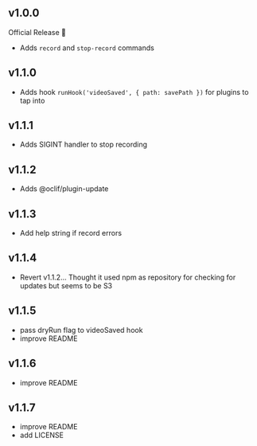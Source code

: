 ## v1.0.0

Official Release 🎉

- Adds `record` and `stop-record` commands

## v1.1.0

- Adds hook `runHook('videoSaved', { path: savePath })` for plugins to tap into

## v1.1.1

- Adds SIGINT handler to stop recording

## v1.1.2

- Adds @oclif/plugin-update

## v1.1.3

- Add help string if record errors

## v1.1.4

- Revert v1.1.2... Thought it used npm as repository for checking for updates but seems to be S3

## v1.1.5

- pass dryRun flag to videoSaved hook
- improve README

## v1.1.6

- improve README

## v1.1.7

- improve README
- add LICENSE
